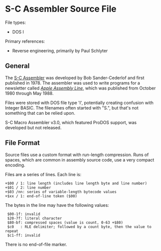 # S-C Assembler Source File #

File types:
 - DOS I

Primary references:
 - Reverse engineering, primarily by Paul Schlyter

## General ##

The [S-C Assembler](https://www.txbobsc.com/scsc/) was developed by Bob Sander-Cederlof and
first published in 1978.  The assembler was used to write programs for a newsletter called
[_Apple Assembly Line_](https://www.txbobsc.com/aal/index.html), which was published from
October 1980 through May 1988.

Files were stored with DOS file type 'I', potentially creating confusion with Integer BASIC.  The
filenames often started with "S.", but that's not something that can be relied upon.

S-C Macro Assembler v3.0, which featured ProDOS support, was developed but not released.

## File Format ##

Source files use a custom format with run-length compression.  Runs of spaces, which are common
in assembly source code, use a very compact encoding.

Files are a series of lines.  Each line is:
```
+$00 / 1: line length (includes line length byte and line number)
+$01 / 2: line number
+$03 /nn: series of variable-length bytecode values
+$xx / 1: end-of-line token ($00)
```
The bytes in the line may have the following values:
```
 $00-1f: invalid
 $20-7f: literal character
 $80-bf: compressed spaces (value is count, 0-63 +$80)
 $c0   : RLE delimiter; followed by a count byte, then the value to repeat
 $c1-ff: invalid
```

There is no end-of-file marker.
